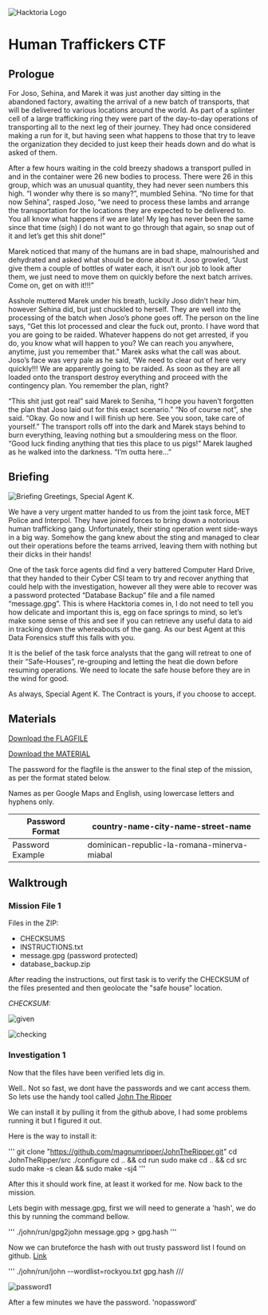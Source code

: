 ![Hacktoria Logo](https://hacktoria.com/wp-content/uploads/2023/06/hacktoria-logo-v-wide-blue.png)
# Human Traffickers CTF

## Prologue
For Joso, Sehina, and Marek it was just another day sitting in the abandoned factory, awaiting the arrival of a new batch of transports, that will be delivered to various locations around the world. As part of a splinter cell of a large trafficking ring they were part of the day-to-day operations of transporting all to the next leg of their journey. They had once considered making a run for it, but having seen what happens to those that try to leave the organization they decided to just keep their heads down and do what is asked of them.

After a few hours waiting in the cold breezy shadows a transport pulled in and in the container were 26 new bodies to process. There were 26 in this group, which was an unusual quantity, they had never seen numbers this high. “I wonder why there is so many?”, mumbled Sehina. “No time for that now Sehina”, rasped Joso, “we need to process these lambs and arrange the transportation for the locations they are expected to be delivered to. You all know what happens if we are late! My leg has never been the same since that time (sigh) I do not want to go through that again, so snap out of it and let’s get this shit done!”

Marek noticed that many of the humans are in bad shape, malnourished and dehydrated and asked what should be done about it. Joso growled, “Just give them a couple of bottles of water each, it isn’t our job to look after them, we just need to move them on quickly before the next batch arrives. Come on, get on with it!!!”

Asshole muttered Marek under his breath, luckily Joso didn’t hear him, however Sehina did, but just chuckled to herself. They are well into the processing of the batch when Joso’s phone goes off. The person on the line says, “Get this lot processed and clear the fuck out, pronto. I have word that you are going to be raided. Whatever happens do not get arrested, if you do, you know what will happen to you? We can reach you anywhere, anytime, just you remember that.”
Marek asks what the call was about. Joso’s face was very pale as he said, “We need to clear out of here very quickly!!! We are apparently going to be raided. As soon as they are all loaded onto the transport destroy everything and proceed with the contingency plan. You remember the plan, right?

“This shit just got real” said Marek to Seniha, “I hope you haven’t forgotten the plan that Joso laid out for this exact scenario.” “No of course not”, she said. “Okay. Go now and I will finish up here. See you soon, take care of yourself.”
The transport rolls off into the dark and Marek stays behind to burn everything, leaving nothing but a smouldering mess on the floor. “Good luck finding anything that ties this place to us pigs!” Marek laughed as he walked into the darkness. “I’m outta here…”

## Briefing
![Briefing](https://hacktoria.com/wp-content/uploads/2023/05/news-report.jpg)
Greetings, Special Agent K.

We have a very urgent matter handed to us from the joint task force, MET Police and Interpol. They have joined forces to bring down a notorious human trafficking gang. Unfortunately, their sting operation went side-ways in a big way. Somehow the gang knew about the sting and managed to clear out their operations before the teams arrived, leaving them with nothing but their dicks in their hands!

One of the task force agents did find a very battered Computer Hard Drive, that they handed to their Cyber CSI team to try and recover anything that could help with the investigation, however all they were able to recover was a password protected “Database Backup” file and a file named “message.gpg”. This is where Hacktoria comes in, I do not need to tell you how delicate and important this is, egg on face springs to mind, so let’s make some sense of this and see if you can retrieve any useful data to aid in tracking down the whereabouts of the gang.
As our best Agent at this Data Forensics stuff this falls with you.

It is the belief of the task force analysts that the gang will retreat to one of their “Safe-Houses”, re-grouping and letting the heat die down before resuming operations. We need to locate the safe house before they are in the wind for good.

As always, Special Agent K. The Contract is yours, if you choose to accept.

## Materials

[Download the FLAGFILE](https://hacktoria.com/wp-content/contracts/flags/2023/flagfile-human-traffickers.zip)

[Download the MATERIAL](https://hacktoria.com/wp-content/contracts/items/2023/human-traffickers/mission-files-01-human-traffickers.zip)

The password for the flagfile is the answer to the final step of the mission, as per the format stated below.

Names as per Google Maps and English, using lowercase letters and hyphens only.

| Password Format | country-name-city-name-street-name |
|---|---|
|Password Example | dominican-republic-la-romana-minerva-miabal |

## Walktrough
### Mission File 1

Files in the ZIP:
* CHECKSUMS
* INSTRUCTIONS.txt
* message.gpg (password protected)
* database_backup.zip

After reading the instructions, out first task is to verify the CHECKSUM of the files presented and then geolocate the "safe house" location.

*CHECKSUM:*

![given](https://i.imgur.com/7VB2icb.png)

![checking](https://i.imgur.com/dG25iA3.png)
### Investigation 1
Now that the files have been verified lets dig in.

Well.. Not so fast, we dont have the passwords and we cant access them. So lets use the handy tool called [John The Ripper](https://github.com/openwall/john)

We can install it by pulling it from the github above, I had some problems running it but I figured it out.

Here is the way to install it:

'''
git clone "https://github.com/magnumripper/JohnTheRipper.git"
cd JohnTheRipper/src 
./configure 
cd .. && cd run
sudo make
cd .. && cd src
sudo make -s clean && sudo make -sj4 
'''

After this it should work fine, at least it worked for me. Now back to the mission.

Lets begin with message.gpg, first we will need to generate a 'hash', we do this by running the command bellow.

'''
./john/run/gpg2john message.gpg > gpg.hash
'''

Now we can bruteforce the hash with out trusty password list I found on github. [Link](https://www.google.com/url?sa=t&rct=j&q=&esrc=s&source=web&cd=&cad=rja&uact=8&ved=2ahUKEwj0_peR2bf_AhUUnVwKHRhZAW8QFnoECA4QAQ&url=https%3A%2F%2Fgithub.com%2Fbrannondorsey%2Fnaive-hashcat%2Freleases%2Fdownload%2Fdata%2Frockyou.txt&usg=AOvVaw3snAERl1mU6Ccr4WFEazBd)

'''
./john/run/john --wordlist=rockyou.txt gpg.hash
///

![password1](https://i.imgur.com/uDJ8RCA.png)

After a few minutes we have the password. 'nopassword'
